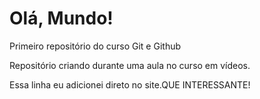 # Olá, Mundo!
 Primeiro repositório do curso Git e Github

Repositório criando durante uma aula no curso em vídeos.

Essa linha eu adicionei direto no site.QUE INTERESSANTE!

